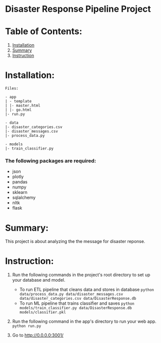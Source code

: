 # Disaster Response Pipeline Project

# Table of Contents:

1. [Installation](#installation)
2. [Summary](#summary)
3. [Instruction](#instruction)


# Installation:

```
Files:

- app
| - template
| |- master.html 
| |- go.html  
|- run.py  

- data
|- disaster_categories.csv  
|- disaster_messages.csv  
|- process_data.py

- models
|- train_classifier.py 
```

### The following packages are required:

- json
- plotly
- pandas
- numpy
- sklearn
- sqlalchemy
- nltk
- flask

# Summary:

This project is about analyzing the the message for disaster reponse.








# Instruction:

1. Run the following commands in the project's root directory to set up your database and model.

    - To run ETL pipeline that cleans data and stores in database
        `python data/process_data.py data/disaster_messages.csv data/disaster_categories.csv data/DisasterResponse.db`
    - To run ML pipeline that trains classifier and saves
        `python models/train_classifier.py data/DisasterResponse.db models/classifier.pkl`

2. Run the following command in the app's directory to run your web app.
    `python run.py`

3. Go to http://0.0.0.0:3001/



